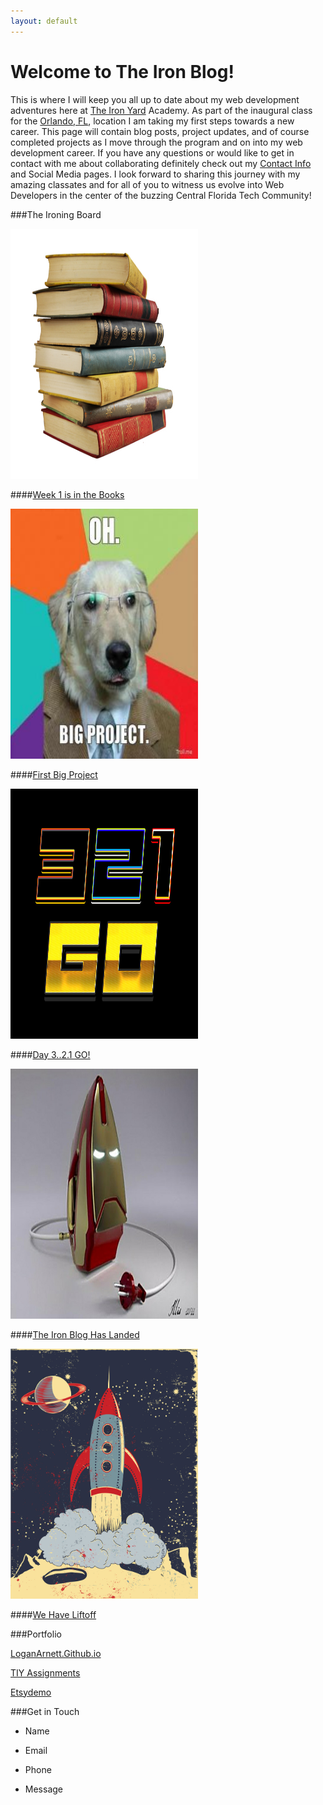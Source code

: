```yaml
---
layout: default
---
```


# Welcome to The Iron Blog!
This is where I will keep you all up to date about my web development
adventures here at [The Iron Yard](http://theironyard.com/) Academy. As part
of the inaugural class for the [Orlando, FL](http://theironyard.com/locations/orlando/), location I
am taking my first steps towards a new career. This page will contain blog posts,
project updates, and of course completed projects as I move through the program
and on into my web development career. If you have any questions or would like 
to get in contact with me about collaborating definitely check out my [Contact Info](#contact)
and Social Media pages. I look forward to sharing this journey with my amazing
classates and for all of you to witness us evolve into Web Developers in the 
center of the buzzing Central Florida Tech Community!

###The Ironing Board

<p id="post"><a href="http://loganarnett.github.io/2014/09/26/Week-1-is-in-the-Books"><img src="images/books.jpg" alt="" width="300" height="400"></a></p>

####[Week 1 is in the Books](http://loganarnett.github.io/2014/09/26/Week-1-is-in-the-Books)

<p id="post"><a href="http://loganarnett.github.io/2014/09/25/First-Big-Project"><img src="images/dogproject.jpg" alt="" width="300" height="400"></a></p>

####[First Big Project](http://loganarnett.github.io/2014/09/25/First-Big-Project)

<p id="post"><a href="http://loganarnett.github.io/2014/09/24/Day-3-2-1-Go"><img src="images/321go.jpg" alt="" width="300" height="400"></a></p>

####[Day 3..2.1 GO!](/2014/09/24/Day-3-2-1-Go)

<p id="post"><a href="http://loganarnett.github.io/2014/09/23/The-Iron-Blog-Has-Landed"><img src="images/ironman.jpg" alt="" width="300" height="400"></a></p>

####[The Iron Blog Has Landed](/2014/09/23/The-Iron-Blog-Has-Landed)

<p id="post"><a href="http://loganarnett.github.io/2014/09/22/We-Have-Liftoff"><img src="images/liftoff.png" alt="" width="300" height="400"></a></p>

####[We Have Liftoff](/2014/09/22/We-Have-Liftoff)




###Portfolio

[LoganArnett.Github.io](https://github.com/LoganArnett/LoganArnett.github.io)

[TIY Assignments](https://github.com/LoganArnett/TIY-Assignments)

[Etsydemo](https://github.com/LoganArnett/etsydemo)



###Get in Touch

* Name

* Email
 
* Phone

* Message






